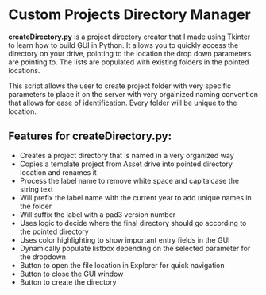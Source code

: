 # Custom Projects Directory Manager

**createDirectory.py** is a project directory creator that I made using Tkinter to learn how to build GUI in Python. It allows you to quickly access the directory on your drive, pointing to the location the drop down parameters are pointing to. The lists are populated with existing folders in the pointed locations.

This script allows the user to create project folder with very specific parameters to place it on the server with very orgainized naming convention that allows for ease of identification. Every folder will be unique to the location.

## Features for createDirectory.py:

- Creates a project directory that is named in a very organized way
- Copies a template project from Asset drive into pointed directory location and renames it
- Process the label name to remove white space and capitalcase the string text
- Will prefix the label name with the current year to add unique names in the folder
- Will suffix the label with a pad3 version number
- Uses logic to decide where the final directory should go according to the pointed directory
- Uses color highlighting to show important entry fields in the GUI
- Dynamically populate listbox depending on the selected parameter for the dropdown
- Button to open the file location in Explorer for quick navigation
- Button to close the GUI window
- Button to create the directory
